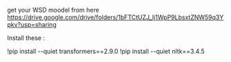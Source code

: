 get your WSD moodel from here https://drive.google.com/drive/folders/1bFTCtUZJ_Ij1WpP9LbsxtZNW59q3Ypkv?usp=sharing



Install these :

!pip install --quiet transformers==2.9.0
!pip install --quiet nltk==3.4.5
